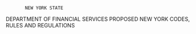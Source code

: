            NEW YORK STATE
DEPARTMENT OF FINANCIAL SERVICES
PROPOSED
NEW YORK CODES, RULES AND REGULATIONS
